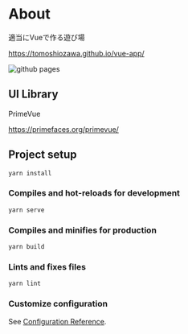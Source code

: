 # About
適当にVueで作る遊び場

https://tomoshiozawa.github.io/vue-app/

![github pages](https://github.com/TomoShiozawa/vue-app/workflows/github%20pages/badge.svg)

## UI Library
PrimeVue

https://primefaces.org/primevue/
## Project setup
```
yarn install
```

### Compiles and hot-reloads for development
```
yarn serve
```

### Compiles and minifies for production
```
yarn build
```

### Lints and fixes files
```
yarn lint
```

### Customize configuration
See [Configuration Reference](https://cli.vuejs.org/config/).
